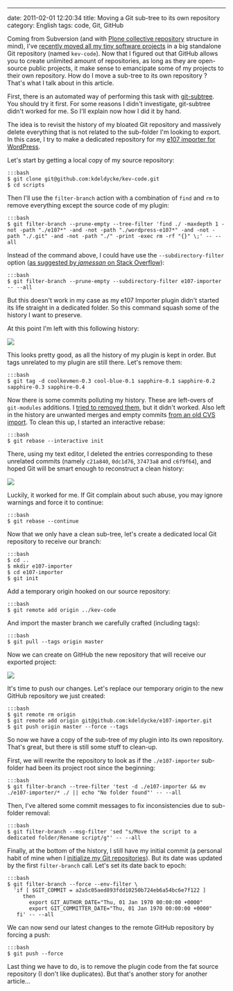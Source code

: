 ---
date: 2011-02-01 12:20:34
title: Moving a Git sub-tree to its own repository
category: English
tags: code, Git, GitHub

Coming from Subversion (and with [Plone collective repository](http://dev.plone.org/collective/browser) structure in mind), I've [recently moved all my tiny software projects](http://kevin.deldycke.com/2010/06/git-commit-history-reconstruction/) in a big standalone Git repository (named `kev-code`). Now that I figured out that GitHub allows you to create unlimited amount of repositories, as long as they are open-source public projects, it make sense to emancipate some of my projects to their own repository. How do I move a sub-tree to its own repository ? That's what I talk about in this article.

First, there is an automated way of performing this task with [git-subtree](http://github.com/apenwarr/git-subtree). You should try it first. For some reasons I didn't investigate, git-subtree didn't worked for me. So I'll explain now how I did it by hand.

The idea is to revisit the history of my bloated Git repository and massively delete everything that is not related to the sub-folder I'm looking to export. In this case, I try to make a dedicated repository for my [e107 importer for WordPress](http://wordpress.org/extend/plugins/e107-importer/).

Let's start by getting a local copy of my source repository:

    :::bash
    $ git clone git@github.com:kdeldycke/kev-code.git
    $ cd scripts

Then I'll use the `filter-branch` action with a combination of `find` and `rm` to remove everything except the source code of my plugin:

    :::bash
    $ git filter-branch --prune-empty --tree-filter 'find ./ -maxdepth 1 -not -path "./e107*" -and -not -path "./wordpress-e107*" -and -not -path "./.git" -and -not -path "./" -print -exec rm -rf "{}" \;' -- --all

Instead of the command above, I could have use the `--subdirectory-filter` option ([as suggested by _jamessan_ on Stack Overflow](http://stackoverflow.com/questions/1662753/export-subtree-in-git-with-history/1662787#1662787)):

    :::bash
    $ git filter-branch --prune-empty --subdirectory-filter e107-importer -- --all

But this doesn't work in my case as my e107 Importer plugin didn't started its life straight in a dedicated folder. So this command squash some of the history I want to preserve.

At this point I'm left with this following history:

![](/uploads/2011/git-subtree-cleanup-results.png)

This looks pretty good, as all the history of my plugin is kept in order. But tags unrelated to my plugin are still there. Let's remove them:

    :::bash
    $ git tag -d coolkevmen-0.3 cool-blue-0.1 sapphire-0.1 sapphire-0.2 sapphire-0.3 sapphire-0.4

Now there is some commits polluting my history. These are left-overs of `git-modules` additions. I [tried to removed them](http://stackoverflow.com/questions/1260748/how-do-i-remove-a-git-submodule/1260982#1260982), but it didn't worked. Also left in the history are unwanted merges and empty commits [from an old CVS import](http://kevin.deldycke.com/2010/02/how-to-fork-cvs-project-git/). To clean this up, I started an interactive rebase:

    :::bash
    $ git rebase --interactive init

There, using my text editor, I deleted the entries corresponding to these unrelated commits (namely `c21a840`, `0dc1d76`, `37473a8` and `c6f9f64`), and hoped Git will be smart enough to reconstruct a clean history:

![](/uploads/2011/git-interactive-rebase.png)

Luckily, it worked for me. If Git complain about such abuse, you may ignore warnings and force it to continue:

    :::bash
    $ git rebase --continue

Now that we only have a clean sub-tree, let's create a dedicated local Git repository to receive our branch:

    :::bash
    $ cd ..
    $ mkdir e107-importer
    $ cd e107-importer
    $ git init

Add a temporary origin hooked on our source repository:

    :::bash
    $ git remote add origin ../kev-code

And import the master branch we carefully crafted (including tags):

    :::bash
    $ git pull --tags origin master

Now we can create on GitHub the new repository that will receive our exported project:

![](/uploads/2011/github-new-repository-form.png)

It's time to push our changes. Let's replace our temporary origin to the new GitHub repository we just created:

    :::bash
    $ git remote rm origin
    $ git remote add origin git@github.com:kdeldycke/e107-importer.git
    $ git push origin master --force --tags

So now we have a copy of the sub-tree of my plugin into its own repository. That's great, but there is still some stuff to clean-up.

First, we will rewrite the repository to look as if the `./e107-importer` sub-folder had been its project root since the beginning:

    :::bash
    $ git filter-branch --tree-filter 'test -d ./e107-importer && mv ./e107-importer/* ./ || echo "No folder found"' -- --all

Then, I've altered some commit messages to fix inconsistencies due to sub-folder removal:

    :::bash
    $ git filter-branch --msg-filter 'sed "s/Move the script to a dedicated folder/Rename script/g"' -- --all

Finally, at the bottom of the history, I still have my initial commit (a personal habit of mine when I [initialize my Git repositories](http://kevin.deldycke.com/2010/05/initialize-git-repositories/)). But its date was updated by the first `filter-branch` call. Let's set its date back to epoch:

    :::bash
    $ git filter-branch --force --env-filter \
      'if [ $GIT_COMMIT = a2a5c05aed893fdd10250b724eb6a54bc6e7f122 ]
         then
           export GIT_AUTHOR_DATE="Thu, 01 Jan 1970 00:00:00 +0000"
           export GIT_COMMITTER_DATE="Thu, 01 Jan 1970 00:00:00 +0000"
       fi' -- --all

We can now send our latest changes to the remote GitHub repository by forcing a push:

    :::bash
    $ git push --force

Last thing we have to do, is to remove the plugin code from the fat source repository (I don't like duplicates). But that's another story for another article...
